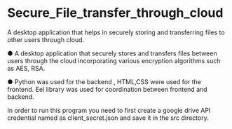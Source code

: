 # Secure_File_transfer_through_cloud
A desktop application that helps in securely storing and transferring files to other users through cloud.

●	A desktop application that securely stores and transfers files between users through the cloud incorporating various encryption algorithms such as AES, RSA. 

●	Python was used for the backend ,  HTML,CSS were used for the frontend. Eel library was used for coordination between frontend and backend.

In order to run this program you need to first create a google drive API credential named as client_secret.json and save it in the src directory.
